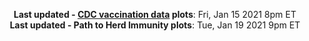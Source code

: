 <p align="center">
    <b>Last updated - <a href="https://covid.cdc.gov/covid-data-tracker/#vaccinations" target="_blank">CDC vaccination data</a> plots</b>: Fri, Jan 15 2021 8pm ET<br>
    <b>Last updated - Path to Herd Immunity plots</b>: Tue, Jan 19 2021 9pm ET
</p>
